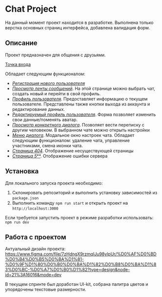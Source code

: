 # Chat Project

На данный момент проект находится в разработке. Выполнена только верстка основных страниц интерфейса, добавлена валидация форм.

## Описание

Проект предназначен для общения с друзьями.

[Точка входа](https://effortless-lolly-248c08.netlify.app/)

Обладает следующим функционалом:

- [*Регистрация нового пользователя*](https://effortless-lolly-248c08.netlify.app/registration)
- [*Просмотр ленты сообщений*](https://effortless-lolly-248c08.netlify.app/main). На этой странице можно выбрать чат,
  создать новый и перейти в свой профиль.
- [*Профиль пользователя*](https://effortless-lolly-248c08.netlify.app/profile). Предоставляет информацию о текущем
  пользователе. Представлены также кнопки выхода из аккаунта и редактирование данных.
- [*Редактируемый профиль пользователя*](https://effortless-lolly-248c08.netlify.app/profile-edit). Форма позволяет
  изменить свои данные/поменять аватар.
- [*Просмотр конкретного диалога*](https://effortless-lolly-248c08.netlify.app/main). Позволяет вести переписку с другим человеком. В выбранном чате
  можно открыть настройки
- [*Меню диалога*](https://effortless-lolly-248c08.netlify.app/main). Модальное окно настроек чата. Обладает следующим функционалом: удаление чата,
  управление участниками, смена иконки чата.
- [*Страница 404*](https://effortless-lolly-248c08.netlify.app/not-found). Отображение несуществующей страницы
- [*Страница 5***](https://effortless-lolly-248c08.netlify.app/error). Отображение ошибки сервера

## Установка

Для локального запуска проекта необходимо:

1. Склонировать репозиторий и выполнить установку зависимостей из `package.json`
2. Выполнить команду `npm run start` и открыть проект на `http://localhost:3000`

Если требуется запустить проект в режиме разработки использовать: `npm run dev`

## Работа с проектом

Актуальный дизайн
проекта: https://www.figma.com/file/7zHdngX9rzmqIJu98ylpUr/%D0%AF%D0%BD%D0%B4%D0%B5%D0%BA%D1%81-%D0%9F%D1%80%D0%B0%D0%BA%D1%82%D0%B8%D0%BA%D1%83%D0%BC-%D0%A7%D0%B0%D1%82?type=design&node-id=21%3A16016&mode=dev

В текущем спринте был доработан UI-kit, собрана палитра цветов и упорядочены текстовые размерности.
